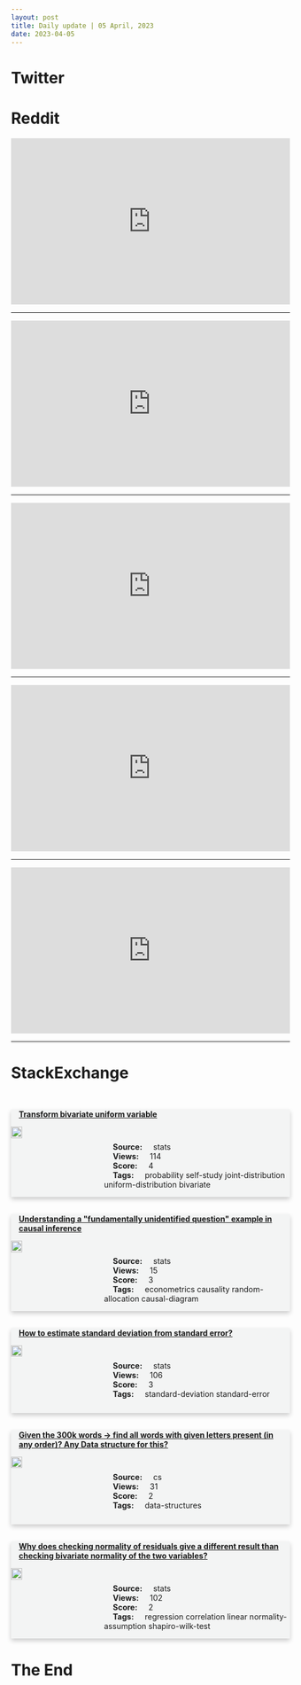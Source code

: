 ```yaml
---
layout: post
title: Daily update | 05 April, 2023
date: 2023-04-05
---
```


<script async src="https://platform.twitter.com/widgets.js" charset="utf-8"></script>


<script src='https://storage.ko-fi.com/cdn/scripts/overlay-widget.js'></script>
<script>
  kofiWidgetOverlay.draw('themldojo', {
    'type': 'floating-chat',
    'floating-chat.donateButton.text': 'Support me',
    'floating-chat.donateButton.background-color': '#f45d22',
    'floating-chat.donateButton.text-color': '#fff'
  });
</script>

# Twitter 

<blockquote class="twitter-tweet"><a href="https://twitter.com/POTUS/status/1643343933894717440"></a></blockquote>

<blockquote class="twitter-tweet"><a href="https://twitter.com/RealJamesWoods/status/1643278296434765824"></a></blockquote>

<blockquote class="twitter-tweet"><a href="https://twitter.com/Sports_Doctor2/status/1643356914602868739"></a></blockquote>

<blockquote class="twitter-tweet"><a href="https://twitter.com/KirkDBorne/status/1643110816357416960"></a></blockquote>

<blockquote class="twitter-tweet"><a href="https://twitter.com/MSFTResearch/status/1643285296832827394"></a></blockquote>

<blockquote class="twitter-tweet"><a href="https://twitter.com/huggingface/status/1643259393352278016"></a></blockquote>

<blockquote class="twitter-tweet"><a href="https://twitter.com/berkeley_ai/status/1643053599390593024"></a></blockquote>

<blockquote class="twitter-tweet"><a href="https://twitter.com/ylecun/status/1643231019506565127"></a></blockquote>

<blockquote class="twitter-tweet"><a href="https://twitter.com/ylecun/status/1643242824643559426"></a></blockquote>

<blockquote class="twitter-tweet"><a href="https://twitter.com/DeepMind/status/1643231435984175105"></a></blockquote>

# Reddit 

<iframe id="reddit-embed" src="https://www.redditmedia.com/r/MachineLearning/comments/12b9tx7/d_closed_ai_models_make_bad_baselines?ref_source=embed&amp;ref=share&amp;embed=true" sandbox="allow-scripts allow-same-origin allow-popups" style="border: none;" height="300" width="100%" scrolling="yes"></iframe>
<hr style="width:100%;text-align:left;margin-left:0">
<iframe id="reddit-embed" src="https://www.redditmedia.com/r/datascience/comments/12blxmb/am_i_kidding_myself_to_think_that_this_is_doable?ref_source=embed&amp;ref=share&amp;embed=true" sandbox="allow-scripts allow-same-origin allow-popups" style="border: none;" height="300" width="100%" scrolling="yes"></iframe>
<hr style="width:100%;text-align:left;margin-left:0">
<iframe id="reddit-embed" src="https://www.redditmedia.com/r/datascience/comments/12bei61/anomaly_detection_in_timeseries_data?ref_source=embed&amp;ref=share&amp;embed=true" sandbox="allow-scripts allow-same-origin allow-popups" style="border: none;" height="300" width="100%" scrolling="yes"></iframe>
<hr style="width:100%;text-align:left;margin-left:0">
<iframe id="reddit-embed" src="https://www.redditmedia.com/r/MachineLearning/comments/12bc8ym/d_what_to_do_in_this_brave_new_world?ref_source=embed&amp;ref=share&amp;embed=true" sandbox="allow-scripts allow-same-origin allow-popups" style="border: none;" height="300" width="100%" scrolling="yes"></iframe>
<hr style="width:100%;text-align:left;margin-left:0">
<iframe id="reddit-embed" src="https://www.redditmedia.com/r/MachineLearning/comments/12bcfti/d_are_there_any_mit_licenced_or_similar?ref_source=embed&amp;ref=share&amp;embed=true" sandbox="allow-scripts allow-same-origin allow-popups" style="border: none;" height="300" width="100%" scrolling="yes"></iframe>
<hr style="width:100%;text-align:left;margin-left:0">

<style>
.card {
box-shadow: 0 4px 8px 0 rgba(0,0,0,0.2);
transition: 0.3s;
width: 100%;
background-color: #F3F4F4;
}
p{
    margin-left:  3em;
    padding-top: 1em;
}
.part2{
    display: grid;
    grid-template-columns: 1fr 3fr;
}
h4{
    margin: 1em;
}

.card:hover {
box-shadow: 0 8px 16px 0 rgba(0,0,0,0.2);
}
b {
padding: 2px 16px;
}
</style>
  
# StackExchange 


  <br>
  <div class="card">
  <h4><a href='https://stats.stackexchange.com/questions/611769/transform-bivariate-uniform-variable'>Transform bivariate uniform variable</a></h4> 
  <div class="part2">
      <img src="https://cdn.sstatic.net/Sites/stats/Img/apple-touch-icon@2.png?v=344f57aa10cc" alt="Img missing!" style="width:40%">
      <p><b>Source:</b> stats<br><b>Views:</b> 114<br><b>Score:</b> 4<br><b>Tags:</b> <span class="badge badge-dark">probability</span> <span class="badge badge-dark">self-study</span> <span class="badge badge-dark">joint-distribution</span> <span class="badge badge-dark">uniform-distribution</span> <span class="badge badge-dark">bivariate</span></p> 
  </div>
  </div>
      
  <br>
  <div class="card">
  <h4><a href='https://stats.stackexchange.com/questions/611899/understanding-a-fundamentally-unidentified-question-example-in-causal-inferenc'>Understanding a &quot;fundamentally unidentified question&quot; example in causal inference</a></h4> 
  <div class="part2">
      <img src="https://cdn.sstatic.net/Sites/stats/Img/apple-touch-icon@2.png?v=344f57aa10cc" alt="Img missing!" style="width:40%">
      <p><b>Source:</b> stats<br><b>Views:</b> 15<br><b>Score:</b> 3<br><b>Tags:</b> <span class="badge badge-dark">econometrics</span> <span class="badge badge-dark">causality</span> <span class="badge badge-dark">random-allocation</span> <span class="badge badge-dark">causal-diagram</span></p> 
  </div>
  </div>
      
  <br>
  <div class="card">
  <h4><a href='https://stats.stackexchange.com/questions/611790/how-to-estimate-standard-deviation-from-standard-error'>How to estimate standard deviation from standard error?</a></h4> 
  <div class="part2">
      <img src="https://cdn.sstatic.net/Sites/stats/Img/apple-touch-icon@2.png?v=344f57aa10cc" alt="Img missing!" style="width:40%">
      <p><b>Source:</b> stats<br><b>Views:</b> 106<br><b>Score:</b> 3<br><b>Tags:</b> <span class="badge badge-dark">standard-deviation</span> <span class="badge badge-dark">standard-error</span></p> 
  </div>
  </div>
      
  <br>
  <div class="card">
  <h4><a href='https://cs.stackexchange.com/questions/159453/given-the-300k-words-find-all-words-with-given-letters-present-in-any-order'>Given the 300k words -&gt; find all words with given letters present (in any order)? Any Data structure for this?</a></h4> 
  <div class="part2">
      <img src="https://cdn.sstatic.net/Sites/cs/Img/apple-touch-icon@2.png?v=324a3e0c2b03" alt="Img missing!" style="width:40%">
      <p><b>Source:</b> cs<br><b>Views:</b> 31<br><b>Score:</b> 2<br><b>Tags:</b> <span class="badge badge-dark">data-structures</span></p> 
  </div>
  </div>
      
  <br>
  <div class="card">
  <h4><a href='https://stats.stackexchange.com/questions/611748/why-does-checking-normality-of-residuals-give-a-different-result-than-checking-b'>Why does checking normality of residuals give a different result than checking bivariate normality of the two variables?</a></h4> 
  <div class="part2">
      <img src="https://cdn.sstatic.net/Sites/stats/Img/apple-touch-icon@2.png?v=344f57aa10cc" alt="Img missing!" style="width:40%">
      <p><b>Source:</b> stats<br><b>Views:</b> 102<br><b>Score:</b> 2<br><b>Tags:</b> <span class="badge badge-dark">regression</span> <span class="badge badge-dark">correlation</span> <span class="badge badge-dark">linear</span> <span class="badge badge-dark">normality-assumption</span> <span class="badge badge-dark">shapiro-wilk-test</span></p> 
  </div>
  </div>
      
# The End